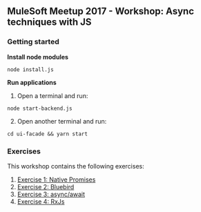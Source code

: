 ## MuleSoft Meetup 2017 - Workshop: Async techniques with JS

### Getting started

**Install node modules**

```JS
node install.js
```

**Run applications**

1. Open a terminal and run:

  ```JS
  node start-backend.js
  ```

2. Open another terminal and run:

  ```JS
  cd ui-facade && yarn start
  ```

### Exercises

This workshop contains the following exercises:

1. [Exercise 1: Native Promises](./exercises/ex1-native-promises.md)
1. [Exercise 2: Bluebird](./exercises/ex2-native-promises.md)
1. [Exercise 3: async/await](./exercises/ex3-async-await.md)
1. [Exercise 4: RxJs](./exercises/ex4-rxjs.md)